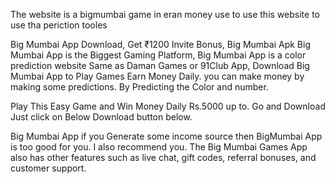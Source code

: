 The website is a bigmumbai  game in eran money use to use this website to use tha periction tooles

Big Mumbai App Download, Get ₹1200 Invite Bonus, Big Mumbai Apk
Big Mumbai App is the Biggest Gaming Platform, Big Mumbai App is a color prediction website Same as Daman Games or 91Club App, Download Big Mumbai App to Play Games Earn Money Daily. you can make money by making some predictions. By Predicting the Color and number.

Play This Easy Game and Win Money Daily Rs.5000 up to. Go and Download Just click on Below Download button below.

Big Mumbai App
if you Generate some income source then BigMumbai App is too good for you. I also recommend you. The Big Mumbai Games App also has other features such as live chat, gift codes, referral bonuses, and customer support.
